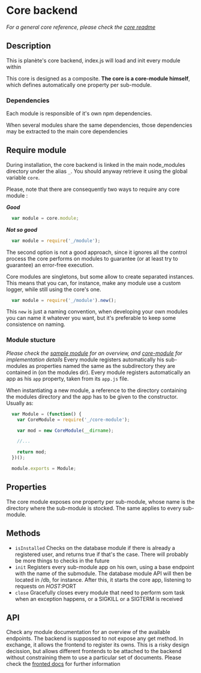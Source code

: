 # Core backend
*For a general core reference, please check the [core readme](../README.md)*

## Description
This is planète's core backend, index.js will load and init every module within

This core is designed as a composite. **The core is a core-module himself**, which defines automatically one property per sub-module.

### Dependencies
Each module is responsible of it's own npm dependencies.

When several modules share the same dependencies, those dependencies may be extracted to the main core dependencies

## Require module
During installation, the core backend is linked in the main node_modules directory under the alias `_`. You should anyway retrieve it using the global variable `core`.

Please, note that there are consequently two ways to require any core module :

***Good***
```js
  var module = core.module;
```  
***Not so good***
```js
  var module = require('_/module');
```

The second option is not a good approach, since it ignores all the control process the core performs on modules to guarantee (or at least try to guarantee) an error-free execution.

Core modules are singletons, but some allow to create separated instances. This means that you can, for instance, make any module use a custom logger, while still using the core's one.

```js
  var module = require('_/module').new();
```

This `new` is just a naming convention, when developing your own modules you can name it whatever you want, but it's preferable to keep some consistence on naming.

### Module stucture
*Please check the [sample module](../sample-module) for an overview, and [core-module](./core-module.js) for implementation details*
Every module registers automatically his sub-modules as properties named the same as the subdirectory they are contained in (on the modules dir).
Every module registers automatically an app as his `app` property, taken from its `app.js` file.

When instantiating a new module, a reference to the directory containing the modules directory and the app has to be given to the constructor. Usually as:

```js
  var Module = (function() {
    var CoreModule = require('_/core-module');

    var mod = new CoreModule(__dirname);

    //...

    return mod;
  })();

  module.exports = Module;
```

## Properties
The core module exposes one property per sub-module, whose name is the directory where the sub-module is stocked. The same applies to every sub-module.

## Methods
  - `isInstalled` Checks on the database module if there is already a registered user, and returns true if that's the case. There will probably be more things to checks in the future
  - `init` Registers every sub-module app on his own, using a base endpoint with the name of the submodule. The database module API will then be located in /db, for instance. After this, it starts the core app, listening to requests on $HOST:$PORT
  - `close` Gracefully closes every module that need to perform som task when an exception happens, or a SIGKILL or a SIGTERM is received

## API
Check any module documentation for an overview of the available endpoints. The backend is suppossed to not expose any get method. In exchange, it allows the frontend to register its owns. This is a risky design decission, but allows different frontends to be attached to the backend without constraining them to use a particular set of documents. Please check the [fronted docs](../frontend/README.md) for further information
